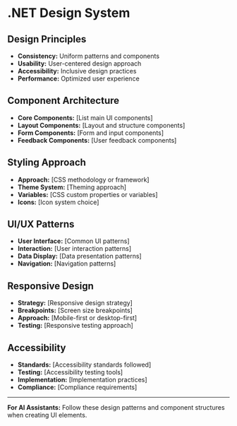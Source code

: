 # .NET Design System

## Design Principles

- **Consistency:** Uniform patterns and components
- **Usability:** User-centered design approach
- **Accessibility:** Inclusive design practices
- **Performance:** Optimized user experience

## Component Architecture

- **Core Components:** [List main UI components]
- **Layout Components:** [Layout and structure components]
- **Form Components:** [Form and input components]
- **Feedback Components:** [User feedback components]

## Styling Approach

- **Approach:** [CSS methodology or framework]
- **Theme System:** [Theming approach]
- **Variables:** [CSS custom properties or variables]
- **Icons:** [Icon system choice]

## UI/UX Patterns

- **User Interface:** [Common UI patterns]
- **Interaction:** [User interaction patterns]
- **Data Display:** [Data presentation patterns]
- **Navigation:** [Navigation patterns]

## Responsive Design

- **Strategy:** [Responsive design strategy]
- **Breakpoints:** [Screen size breakpoints]
- **Approach:** [Mobile-first or desktop-first]
- **Testing:** [Responsive testing approach]

## Accessibility

- **Standards:** [Accessibility standards followed]
- **Testing:** [Accessibility testing tools]
- **Implementation:** [Implementation practices]
- **Compliance:** [Compliance requirements]

---

**For AI Assistants:** Follow these design patterns and component structures when creating UI elements.
